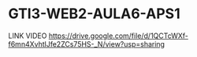 # GTI3-WEB2-AULA6-APS1
LINK VIDEO
https://drive.google.com/file/d/1QCTcWXf-f6mn4XvhtlJfe2ZCs75HS-_N/view?usp=sharing
